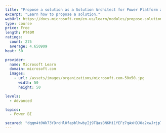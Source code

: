 ```yaml
---
title: "Propose a solution as a Solution Architect for Power Platform and Dynamics 365"
excerpt: "Learn how to propose a solution."
webUrl: https://docs.microsoft.com/en-us/learn/modules/propose-solution/
type: course
price: Free
length: PT40M
ratings:
  count: 275
  average: 4.650909
heat: 50

provider:
  name: Microsoft Learn
  domain: microsoft.com
  images:
    - url: /assets/images/organizations/microsoft.com-50x50.jpg
      width: 50
      height: 50

levels:
  - Advanced

topics:
  - Power BI

secured: "dqqm4t0Wk73YDrcHl0fapblhwbyIj9TQasBNKMi1YEFz7qAxHDJ0a2xwJrjp7pBVrnMFyF7uWVWacH9gXwp2mc1u6rJdm83pzC4OovF7qWa5GzLJfyOXU+CoEsDETqJh6y2y7TdVqwQAtCGDi6qA21/WAfHR75W3HMVojVk+6SbzJKCQIChSR4NVF9HkZKTBhH/Dw8dD15jPjwXEcqFrunxt9XIvxuF5B44yP7fzAOdcUWlmEvC7XBMlRJpILRIIl0OTg80ldCjYk8RnCqPq/3eOSof24/Kd3yYIEdOJ9yD8UCARgpHtpyu6jYrLdprr26qKoKcyhdFO81mIDjyoaKdKKoopzlAkgxT08sgH0+bdVyvPG1MI/Sr7hS2U8N2TYpUKiJ9PgJ1Z1TsoPmtLfA==;RB2NfUpU4WAMe0W+gWZ/0w=="
---
```


